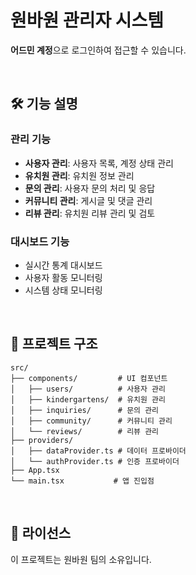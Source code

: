 # 원바원 관리자 시스템

**어드민 계정**으로 로그인하여 접근할 수 있습니다.

<br/>

## 🛠️ 기능 설명

### 관리 기능

- **사용자 관리**: 사용자 목록, 계정 상태 관리
- **유치원 관리**: 유치원 정보 관리
- **문의 관리**: 사용자 문의 처리 및 응답
- **커뮤니티 관리**: 게시글 및 댓글 관리
- **리뷰 관리**: 유치원 리뷰 관리 및 검토

### 대시보드 기능

- 실시간 통계 대시보드
- 사용자 활동 모니터링
- 시스템 상태 모니터링

<br/>

## 📁 프로젝트 구조

```
src/
├── components/         # UI 컴포넌트
│   ├── users/          # 사용자 관리
│   ├── kindergartens/  # 유치원 관리
│   ├── inquiries/      # 문의 관리
│   ├── community/      # 커뮤니티 관리
│   └── reviews/        # 리뷰 관리
├── providers/
│   ├── dataProvider.ts # 데이터 프로바이더
│   └── authProvider.ts # 인증 프로바이더
├── App.tsx
└── main.tsx           # 앱 진입점
```

<br/>

## 📝 라이선스

이 프로젝트는 원바원 팀의 소유입니다.
